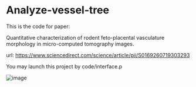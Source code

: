 # Analyze-vessel-tree
This is the code for paper: 

Quantitative characterization of rodent feto-placental vasculature morphology in micro-computed tomography images.

url: https://www.sciencedirect.com/science/article/pii/S0169260719303293

You may launch this project by code/interface.p

![image](http://github.com/shushanxia/Analyze-vessel-tree/edit/master/images/Original_Micro_CT_image.png)
